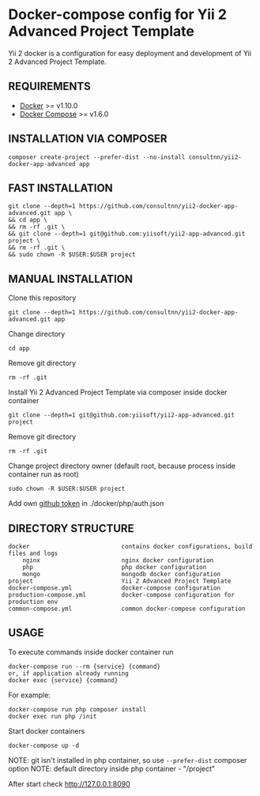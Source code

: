 Docker-compose config for Yii 2 Advanced Project Template
===================================
Yii 2 docker is a configuration for easy deployment and development of Yii 2 Advanced Project Template.

REQUIREMENTS
------------

* [Docker](https://github.com/docker/docker/releases) >= v1.10.0
* [Docker Compose](https://github.com/docker/compose/releases) >= v1.6.0

INSTALLATION VIA COMPOSER
-------------------------
```
composer create-project --prefer-dist --no-install consultnn/yii2-docker-app-advanced app
```
FAST INSTALLATION
--------------------
```
git clone --depth=1 https://github.com/consultnn/yii2-docker-app-advanced.git app \
&& cd app \
&& rm -rf .git \
&& git clone --depth=1 git@github.com:yiisoft/yii2-app-advanced.git project \
&& rm -rf .git \
&& sudo chown -R $USER:$USER project
```

MANUAL INSTALLATION
---------------------
Clone this repository
```
git clone --depth=1 https://github.com/consultnn/yii2-docker-app-advanced.git app
```
Change directory
```
cd app
```
Remove git directory
```
rm -rf .git
```
Install Yii 2 Advanced Project Template via composer inside docker container
```
git clone --depth=1 git@github.com:yiisoft/yii2-app-advanced.git project
```
Remove git directory
```
rm -rf .git
```
Change project directory owner (default root, because process inside container run as root)
```
sudo chown -R $USER:$USER project
```

Add own [github token](https://help.github.com/articles/creating-an-access-token-for-command-line-use/) in ./docker/php/auth.json

DIRECTORY STRUCTURE
-------------------
```
docker                          contains docker configurations, build files and logs
    nginx                       nginx docker configuration
    php                         php docker configuration
    mongo                       mongodb docker configuration
project                         Yii 2 Advanced Project Template
docker-compose.yml              docker-compose configuration
production-compose.yml          docker-compose configuration for production env
common-compose.yml              common docker-compose configuration
```


USAGE
------
To execute commands inside docker container run
~~~
docker-compose run --rm {service} {command}
or, if application already running
docker exec {service} {command}
~~~
For example:
~~~
docker-compose run php composer install
docker exec run php /init
~~~

Start docker containers
~~~
docker-compose up -d
~~~
NOTE: git isn't installed in php container, so use `--prefer-dist` composer option
NOTE: default directory inside php container - "/project"

After start check http://127.0.0.1:8090
